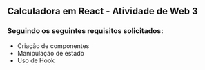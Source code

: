 ## Calculadora em React - Atividade de Web 3

### Seguindo os seguintes requisitos solicitados:
* Criação de componentes
* Manipulação de estado
* Uso de Hook